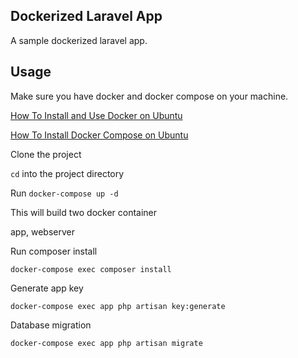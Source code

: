 ## Dockerized Laravel App
A sample dockerized laravel app. 

## Usage

Make sure you have docker and docker compose on your machine.

[How To Install and Use Docker on Ubuntu](https://www.digitalocean.com/community/tutorials/how-to-install-and-use-docker-on-ubuntu-18-04)

[How To Install Docker Compose on Ubuntu](https://www.digitalocean.com/community/tutorials/how-to-install-docker-compose-on-ubuntu-18-04)

Clone the project

`cd` into the project directory

Run `docker-compose up -d`

This will build two docker container

app, webserver

Run composer install

```
docker-compose exec composer install
```

Generate app key

```
docker-compose exec app php artisan key:generate
```

Database migration
```
docker-compose exec app php artisan migrate
```
